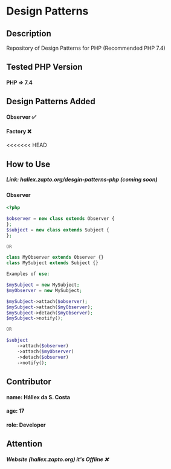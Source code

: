 # Design Patterns

## Description
Repository of Design Patterns for PHP (Recommended PHP 7.4)

## Tested PHP Version
#### PHP => 7.4

## Design Patterns Added
#### Observer ✅
#### Factory  ❌
<<<<<<< HEAD

## How to Use
##### Link: hallex.zapto.org/desgin-patterns-php (coming soon)
#### Observer
```php
<?php

$observer = new class extends Observer {
};
$subject = new class extends Subject {
};

OR

class MyObserver extends Observer {}
class MySubject extends Subject {}

Examples of use:

$mySubject = new MySubject;
$myObserver = new MySubject;

$mySubject->attach($observer);
$mySubject->attach($myObserver);
$mySubject->detach($myObserver);
$mySubject->notify();

OR

$subject
	->attach($observer)
	->attach($myObserver)
	->detach($observer)
	->notify();
```

## Contributor
#### name: Hállex da S. Costa
#### age:  17
#### role: Developer

## Attention
##### Website (hallex.zapto.org) it's Offline ❌
